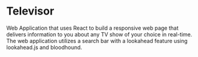 # Televisor

Web Application that uses React to build a responsive web page that delivers information to you about any TV show of your choice in real-time. The web application utilizes a search bar with a lookahead feature using lookahead.js and bloodhound. 

